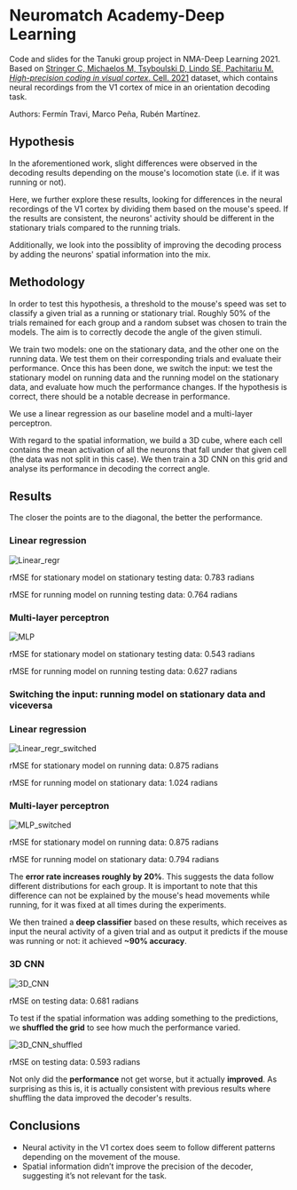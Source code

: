 # Neuromatch Academy-Deep Learning
Code and slides for the Tanuki group project in NMA-Deep Learning 2021. Based on [Stringer C, Michaelos M, Tsyboulski D, Lindo SE, Pachitariu M. *High-precision coding in visual cortex*. Cell. 2021](https://pubmed.ncbi.nlm.nih.gov/33857423/) dataset, which contains neural recordings from the V1 cortex of mice in an orientation decoding task.

Authors: Fermín Travi, Marco Peña, Rubén Martínez.

## Hypothesis
In the aforementioned work, slight differences were observed in the decoding results depending on the mouse's locomotion state (i.e. if it was running or not).

Here, we further explore these results, looking for differences in the neural recordings of the V1 cortex by dividing them based on the mouse's speed. If the results are consistent, the neurons' activity should be different in the stationary trials compared to the running trials.

Additionally, we look into the possiblity of improving the decoding process by adding the neurons' spatial information into the mix.

## Methodology
In order to test this hypothesis, a threshold to the mouse's speed was set to classify a given trial as a running or stationary trial. Roughly 50% of the trials remained for each group and a random subset was chosen to train the models. The aim is to correctly decode the angle of the given stimuli.

We train two models: one on the stationary data, and the other one on the running data. We test them on their corresponding trials and evaluate their performance. Once this has been done, we switch the input: we test the stationary model on running data and the running model on the stationary data, and evaluate how much the performance changes. If the hypothesis is correct, there should be a notable decrease in performance.

We use a linear regression as our baseline model and a multi-layer perceptron.

With regard to the spatial information, we build a 3D cube, where each cell contains the mean activation of all the neurons that fall under that given cell (the data was not split in this case). We then train a 3D CNN on this grid and analyse its performance in decoding the correct angle.

## Results
The closer the points are to the diagonal, the better the performance.
### Linear regression
![Linear_regr](https://i.postimg.cc/8c5MGqGn/Linear-regression.png)

rMSE for stationary model on stationary testing data: 0.783 radians

rMSE for running model on running testing data: 0.764 radians

### Multi-layer perceptron
![MLP](https://i.postimg.cc/nrGFdLgy/MLP.png)

rMSE for stationary model on stationary testing data: 0.543 radians

rMSE for running model on running testing data: 0.627 radians

### Switching the input: running model on stationary data and viceversa
### Linear regression
![Linear_regr_switched](https://i.postimg.cc/G38v69QW/Linear-regression-switched.png)

rMSE for stationary model on running data: 0.875 radians

rMSE for running model on stationary data: 1.024 radians

### Multi-layer perceptron
![MLP_switched](https://i.postimg.cc/6p3ZL3yb/MLP-switched.png)

rMSE for stationary model on running data: 0.875 radians

rMSE for running model on stationary data: 0.794 radians

The **error rate increases roughly by 20%**. This suggests the data follow different distributions for each group. It is important to note that this difference can not be explained by the mouse's head movements while running, for it was fixed at all times during the experiments.

We then trained a **deep classifier** based on these results, which receives as input the neural activity of a given trial and as output it predicts if the mouse was running or not: it achieved **~90% accuracy**.

### 3D CNN
![3D_CNN](https://i.postimg.cc/V6cBRwyS/3D-CNN.png)

rMSE on testing data: 0.681 radians

To test if the spatial information was adding something to the predictions, we **shuffled the grid** to see how much the performance varied.

![3D_CNN_shuffled](https://i.postimg.cc/NjcHS4JV/3-D-CNN-shuffled.png)

rMSE on testing data: 0.593 radians

Not only did the **performance** not get worse, but it actually **improved**. As surprising as this is, it is actually consistent with previous results where shuffling the data improved the decoder's results.

## Conclusions
 - Neural activity in the V1 cortex does seem to follow different patterns depending on the movement of the mouse.
 - Spatial information didn’t improve the precision of the decoder, suggesting it’s not relevant for the task.
